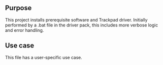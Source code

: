 
## Purpose

This project installs prerequisite software and Trackpad driver. 
Initially performed by a .bat file in the driver pack, this includes more verbose logic and error handling.

## Use case

This file has a user-specific use case.